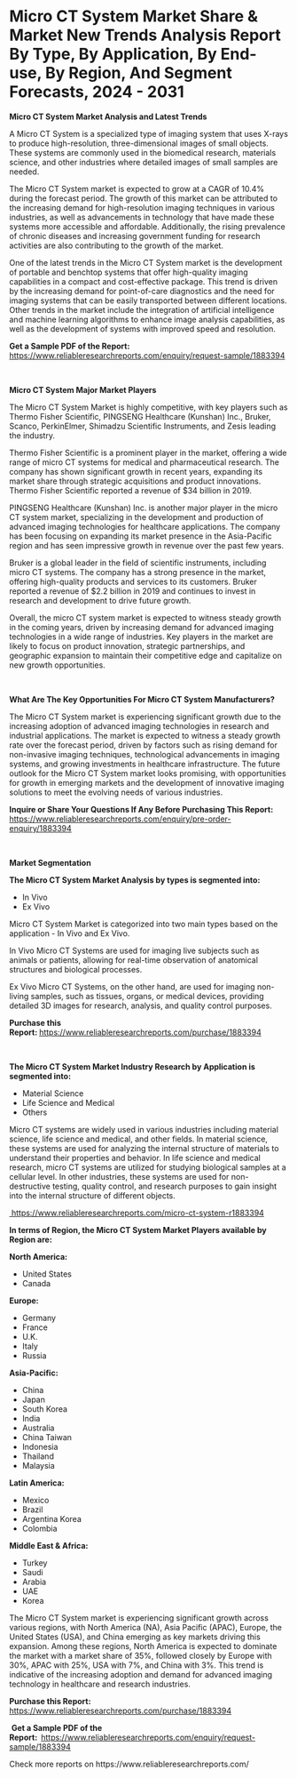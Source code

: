 <p><h1>Micro CT System Market Share & Market New Trends Analysis Report By Type, By Application, By End-use, By Region, And Segment Forecasts, 2024 - 2031</h1></p><p><strong>Micro CT System Market Analysis and Latest Trends</strong></p>
<p><p>A Micro CT System is a specialized type of imaging system that uses X-rays to produce high-resolution, three-dimensional images of small objects. These systems are commonly used in the biomedical research, materials science, and other industries where detailed images of small samples are needed.</p><p>The Micro CT System market is expected to grow at a CAGR of 10.4% during the forecast period. The growth of this market can be attributed to the increasing demand for high-resolution imaging techniques in various industries, as well as advancements in technology that have made these systems more accessible and affordable. Additionally, the rising prevalence of chronic diseases and increasing government funding for research activities are also contributing to the growth of the market.</p><p>One of the latest trends in the Micro CT System market is the development of portable and benchtop systems that offer high-quality imaging capabilities in a compact and cost-effective package. This trend is driven by the increasing demand for point-of-care diagnostics and the need for imaging systems that can be easily transported between different locations. Other trends in the market include the integration of artificial intelligence and machine learning algorithms to enhance image analysis capabilities, as well as the development of systems with improved speed and resolution.</p></p>
<p><strong>Get a Sample PDF of the Report:&nbsp;</strong> <a href="https://www.reliableresearchreports.com/enquiry/request-sample/1883394">https://www.reliableresearchreports.com/enquiry/request-sample/1883394</a></p>
<p>&nbsp;</p>
<p><strong>Micro CT System Major Market Players</strong></p>
<p><p>The Micro CT System Market is highly competitive, with key players such as Thermo Fisher Scientific, PINGSENG Healthcare (Kunshan) Inc., Bruker, Scanco, PerkinElmer, Shimadzu Scientific Instruments, and Zesis leading the industry.</p><p>Thermo Fisher Scientific is a prominent player in the market, offering a wide range of micro CT systems for medical and pharmaceutical research. The company has shown significant growth in recent years, expanding its market share through strategic acquisitions and product innovations. Thermo Fisher Scientific reported a revenue of $34 billion in 2019.</p><p>PINGSENG Healthcare (Kunshan) Inc. is another major player in the micro CT system market, specializing in the development and production of advanced imaging technologies for healthcare applications. The company has been focusing on expanding its market presence in the Asia-Pacific region and has seen impressive growth in revenue over the past few years.</p><p>Bruker is a global leader in the field of scientific instruments, including micro CT systems. The company has a strong presence in the market, offering high-quality products and services to its customers. Bruker reported a revenue of $2.2 billion in 2019 and continues to invest in research and development to drive future growth.</p><p>Overall, the micro CT system market is expected to witness steady growth in the coming years, driven by increasing demand for advanced imaging technologies in a wide range of industries. Key players in the market are likely to focus on product innovation, strategic partnerships, and geographic expansion to maintain their competitive edge and capitalize on new growth opportunities.</p></p>
<p>&nbsp;</p>
<p><strong>What Are The Key Opportunities For Micro CT System Manufacturers?</strong></p>
<p><p>The Micro CT System market is experiencing significant growth due to the increasing adoption of advanced imaging technologies in research and industrial applications. The market is expected to witness a steady growth rate over the forecast period, driven by factors such as rising demand for non-invasive imaging techniques, technological advancements in imaging systems, and growing investments in healthcare infrastructure. The future outlook for the Micro CT System market looks promising, with opportunities for growth in emerging markets and the development of innovative imaging solutions to meet the evolving needs of various industries.</p></p>
<p><strong>Inquire or Share Your Questions If Any Before Purchasing This Report:</strong> <a href="https://www.reliableresearchreports.com/enquiry/pre-order-enquiry/1883394">https://www.reliableresearchreports.com/enquiry/pre-order-enquiry/1883394</a></p>
<p>&nbsp;</p>
<p><strong>Market Segmentation</strong></p>
<p><strong>The Micro CT System Market Analysis by types is segmented into:</strong></p>
<p><ul><li>In Vivo</li><li>Ex Vivo</li></ul></p>
<p><p>Micro CT System Market is categorized into two main types based on the application - In Vivo and Ex Vivo. </p><p>In Vivo Micro CT Systems are used for imaging live subjects such as animals or patients, allowing for real-time observation of anatomical structures and biological processes.</p><p>Ex Vivo Micro CT Systems, on the other hand, are used for imaging non-living samples, such as tissues, organs, or medical devices, providing detailed 3D images for research, analysis, and quality control purposes.</p></p>
<p><strong>Purchase this Report:&nbsp;</strong><a href="https://www.reliableresearchreports.com/purchase/1883394">https://www.reliableresearchreports.com/purchase/1883394</a></p>
<p>&nbsp;</p>
<p><strong>The Micro CT System Market Industry Research by Application is segmented into:</strong></p>
<p><ul><li>Material Science</li><li>Life Science and Medical</li><li>Others</li></ul></p>
<p><p>Micro CT systems are widely used in various industries including material science, life science and medical, and other fields. In material science, these systems are used for analyzing the internal structure of materials to understand their properties and behavior. In life science and medical research, micro CT systems are utilized for studying biological samples at a cellular level. In other industries, these systems are used for non-destructive testing, quality control, and research purposes to gain insight into the internal structure of different objects.</p></p>
<p><a href="https://www.reliableresearchreports.com/micro-ct-system-r1883394">&nbsp;https://www.reliableresearchreports.com/micro-ct-system-r1883394</a></p>
<p><strong>In terms of Region, the Micro CT System Market Players available by Region are:</strong></p>
<p>
    <p> <strong> North America: </strong>
        <ul>
            <li>United States</li>
            <li>Canada</li>
        </ul>
        </p> 
    <p> <strong> Europe: </strong>
        <ul>
            <li>Germany</li>
            <li>France</li>
            <li>U.K.</li>
            <li>Italy</li>
            <li>Russia</li>
        </ul>
        </p> 
    <p> <strong> Asia-Pacific: </strong>
        <ul>
            <li>China</li>
            <li>Japan</li>
            <li>South Korea</li>
            <li>India</li>
            <li>Australia</li>
            <li>China Taiwan</li>
            <li>Indonesia</li>
            <li>Thailand</li>
            <li>Malaysia</li>
        </ul>
        </p> 
    <p> <strong> Latin America: </strong>
        <ul>
            <li>Mexico</li>
            <li>Brazil</li>
            <li>Argentina Korea</li>
            <li>Colombia</li>
        </ul>
        </p> 
    <p> <strong> Middle East & Africa: </strong>
        <ul>
            <li>Turkey</li>
            <li>Saudi</li>
            <li>Arabia</li>
            <li>UAE</li>
            <li>Korea</li>
        </ul>
    </p>
    </p>
<p><p>The Micro CT System market is experiencing significant growth across various regions, with North America (NA), Asia Pacific (APAC), Europe, the United States (USA), and China emerging as key markets driving this expansion. Among these regions, North America is expected to dominate the market with a market share of 35%, followed closely by Europe with 30%, APAC with 25%, USA with 7%, and China with 3%. This trend is indicative of the increasing adoption and demand for advanced imaging technology in healthcare and research industries.</p></p>
<p><strong>Purchase this Report: </strong><a href="https://www.reliableresearchreports.com/purchase/1883394">https://www.reliableresearchreports.com/purchase/1883394</a></p>
<p>&nbsp;<strong>Get a Sample PDF of the Report:&nbsp;&nbsp;</strong><a href="https://www.reliableresearchreports.com/enquiry/request-sample/1883394">https://www.reliableresearchreports.com/enquiry/request-sample/1883394</a></p>
<p><strong></strong></p>
<p>Check more reports on https://www.reliableresearchreports.com/</p>